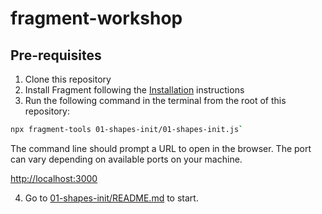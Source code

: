 # fragment-workshop

## Pre-requisites

1. Clone this repository
2. Install Fragment following the [Installation](https://github.com/raphaelameaume/fragment) instructions
3. Run the following command in the terminal from the root of this repository:

```bash
npx fragment-tools 01-shapes-init/01-shapes-init.js`
```

The command line should prompt a URL to open in the browser. The port can vary depending on available ports on your machine.

[http://localhost:3000](http://localhost:3000)

4. Go to [01-shapes-init/README.md](./01-shapes-init/README.md) to start.
